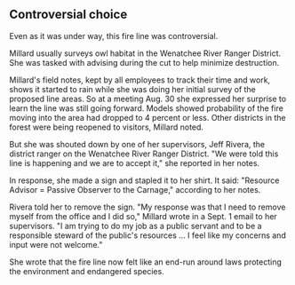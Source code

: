 ## Controversial choice

Even as it was under way, this fire line was controversial. 

Millard usually surveys owl habitat in the Wenatchee River Ranger District. She was tasked with advising during the cut to help minimize destruction. 

Millard's field notes, kept by all employees to track their time and work, shows it started to rain while she was doing her initial survey of the proposed line areas. So at a meeting Aug. 30 she expressed her surprise to learn the line was still going forward. Models showed probability of the fire moving into the area had dropped to 4 percent or less. Other districts in the forest were being reopened to visitors, Millard noted.

But she was shouted down by one of her supervisors, Jeff Rivera, the district ranger on the Wenatchee River Ranger District. "We were told this line is happening and we are to accept it," she reported in her notes. 

In response, she made a sign and stapled it to her shirt. It said: "Resource Advisor = Passive Observer to the Carnage," according to her notes. 

Rivera told her to remove the sign. "My response was that I need to remove myself from the office and I did so," Millard wrote in a Sept. 1 email to her supervisors. "I am trying to do my job as a public servant and to be a responsible steward of the public's resources ... I feel like my concerns and input were not welcome."

She wrote that the fire line now felt like an end-run around laws protecting the environment and endangered species.